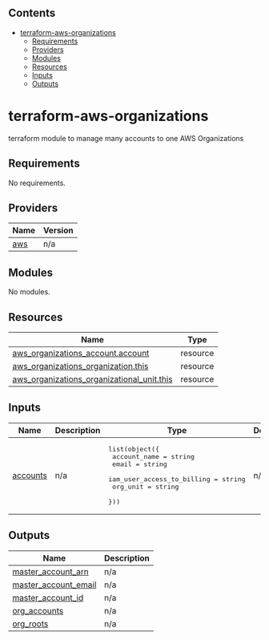 <!-- START doctoc generated TOC please keep comment here to allow auto update -->
<!-- DON'T EDIT THIS SECTION, INSTEAD RE-RUN doctoc TO UPDATE -->
## Contents

- [terraform-aws-organizations](#terraform-aws-organizations)
  - [Requirements](#requirements)
  - [Providers](#providers)
  - [Modules](#modules)
  - [Resources](#resources)
  - [Inputs](#inputs)
  - [Outputs](#outputs)

<!-- END doctoc generated TOC please keep comment here to allow auto update -->

# terraform-aws-organizations

terraform module to manage many accounts to one AWS Organizations

<!-- BEGIN_TF_DOCS -->
## Requirements

No requirements.

## Providers

| Name | Version |
|------|---------|
| <a name="provider_aws"></a> [aws](#provider\_aws) | n/a |

## Modules

No modules.

## Resources

| Name | Type |
|------|------|
| [aws_organizations_account.account](https://registry.terraform.io/providers/hashicorp/aws/latest/docs/resources/organizations_account) | resource |
| [aws_organizations_organization.this](https://registry.terraform.io/providers/hashicorp/aws/latest/docs/resources/organizations_organization) | resource |
| [aws_organizations_organizational_unit.this](https://registry.terraform.io/providers/hashicorp/aws/latest/docs/resources/organizations_organizational_unit) | resource |

## Inputs

| Name | Description | Type | Default | Required |
|------|-------------|------|---------|:--------:|
| <a name="input_accounts"></a> [accounts](#input\_accounts) | n/a | <pre>list(object({<br>    account_name               = string<br>    email                      = string<br>    iam_user_access_to_billing = string<br>    org_unit                   = string<br>  }))</pre> | n/a | yes |

## Outputs

| Name | Description |
|------|-------------|
| <a name="output_master_account_arn"></a> [master\_account\_arn](#output\_master\_account\_arn) | n/a |
| <a name="output_master_account_email"></a> [master\_account\_email](#output\_master\_account\_email) | n/a |
| <a name="output_master_account_id"></a> [master\_account\_id](#output\_master\_account\_id) | n/a |
| <a name="output_org_accounts"></a> [org\_accounts](#output\_org\_accounts) | n/a |
| <a name="output_org_roots"></a> [org\_roots](#output\_org\_roots) | n/a |
<!-- END_TF_DOCS -->